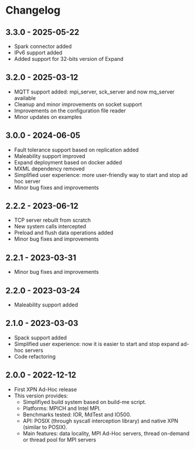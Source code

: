 
# Changelog

## 3.3.0 - 2025-05-22

  * Spark connector added
  * IPv6 support added
  * Added support for 32-bits version of Expand

## 3.2.0 - 2025-03-12

  * MQTT support added: mpi_server, sck_server and now mq_server available
  * Cleanup and minor improvements on socket support
  * Improvements on the configuration file reader
  * Minor updates on examples

## 3.0.0 - 2024-06-05

  * Fault tolerance support based on replication added
  * Maleability support improved
  * Expand deployment based on docker added
  * MXML dependency removed
  * Simplified user experience: more user-friendly way to start and stop ad hoc server
  * Minor bug fixes and improvements

## 2.2.2 - 2023-06-12

  * TCP server rebuilt from scratch
  * New system calls intercepted
  * Preload and flush data operations added
  * Minor bug fixes and improvements

## 2.2.1 - 2023-03-31

  * Minor bug fixes and improvements

## 2.2.0 - 2023-03-24

  * Maleability support added

## 2.1.0 - 2023-03-03

  * Spack support added
  * Simplified user experience: now it is easier to start and stop expand ad-hoc servers
  * Code refactoring

## 2.0.0 - 2022-12-12

  * First XPN Ad-Hoc release
  * This version provides:
    * Simplifiyed build system based on build-me script.  
    * Platforms: MPICH and Intel MPI.
    * Benchmarks tested: IOR, MdTest and IO500.
    * API: POSIX (through syscall interception library) and native XPN (similar to POSIX).
    * Main features: data locality, MPI Ad-Hoc servers, thread on-demand or thread pool for MPI servers
